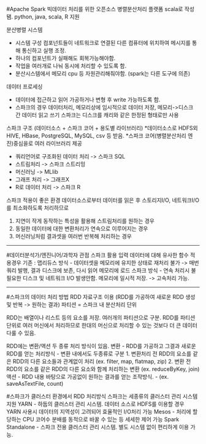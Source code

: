 #Apache Spark
빅데이터 처리를 위한 오픈소스 병렬분산처리 플랫폼
scala로 작성됌. python, java, scala, R 지원

분산병렬 시스템
- 시스템 구성 컴포넌트들이 네트워크로 연결된 다른 컴퓨터에 위치하여 메시지를 통해 통신하고 실행 조정.
- 하나의 컴포넌트가 실패해도 회복가능해야함.
- 작업을 여러개로 나눠 동시에 처리할 수 있도록 함.
- 분산시스템에서 메모리 cpu 등 자원관리해줘야함. (spark는 다른 도구에 의존)

데이터 프로세싱
- 데이터에 접근하고 읽어 가공하거나 변형 후 write 가능하도록 함.
- 스파크의 경우
  데이터처리, 메모리상에 임시적으로 데이터 저장, 메모리->디스크 간 데이터 읽고 쓰기
  스파크는 디스크를 캐리와 같은 한정된 형태로만 사용

스파크 구조 (데이터소스 + 스파크 코어 + 용도별 라이브러리)
*데이터소스로 HDFS외 HIVE, HBase, PostgreSQL, MySQL, csv 등 받음.
*스파크 코어(병렬분산처리 엔진)중심을로 여러 라이브러리 제공
- 쿼리언어로 구조화된 데이터 처리 -> 스파크 SQL
- 스트림처리 -> 스파크 스트리밍
- 머신러닝 -> MLlib
- 그래프 처리 -> 그래프X
- R로 데이터 처리 -> 스파크 R

스파크 적용이 좋은 환경
데이터소스로부터 데이터를 읽은 후 스토리지I/O, 네트워크I/O를 최소화하도록 처리하므로
1. 지연이 작게 동작하는 특성을 활용해 스트림처리를 원하는 경우
2. 동일한 데이터에 대한 변환처리가 연속으로 이루어지는 경우
3. 머신러닝처럼 결과셋을 여러번 반복해 처리하는 경우

-------------------------------------------------------------------------------------------------------------
#데이터분석가/엔진니어/과학자 관점 스파크 활용
입력 데이터에 대해 유사한 함수 적용경우
기존 : 맵리듀스 방식 - 데이터셋을 메모리에 유지한 상태로 재처리 불가
                  -> 매번 쿼리 발행, 결과 디스크에 보존, 다시 읽어 메모리에 로드
      스파크 방식 - 연속 처리시 불필요한 디스크 및 네트워크 I/O 발생안함. 메모리에 일시적 저장.
                  -> 고속처리 가능.

-------------------------------------------------------------------------------------------------------------
#스파크의 데이터 처리 방법
RDD 자료구조 이용 (RDD를 가공하여 새로운 RDD 생성 및 반복 -> 원하는 결과)
파티션 = 스파크 내 분산처리 단위

RDD는 배열이나 리스트 등의 요소를 저장. 여러개의 파티션으로 구분.
RDD를 파티션 단위로 여러 머신에서 처리하므로 한대의 머신으로 처리할 수 있는 것보다 더 큰 데이터 다룰 수 있음.

RDD에는 변환/액션 두 종류 처리 방식이 있음.
변환 - RDD를 가공하고 그결과 새로운 RDD를 얻는 처리방식
    - 변환 내에서도 두종류로 구분
      1. 변환처리 전 RDD의 요소를 같은 RDD의 다른 요소들과 관계없이 처리 (ex. filter, map, flatmap, zip)
      2. 변환 전 RDD의 요소를 같은 RDD의 다른 요소와 함께 처리하는 변환 (ex. reduceByKey, join)
액션 - RDD 내용 바탕으로 가공없이 원하는 결과를 얻는 조작방식.
    - (ex. saveAsTextFile, count)

#스파크가 클러스터 환경에서 RDD 처리방식
스파크는 세종류의 클러스터 관리 시스템 지원
YARN - 하둡의 클러스터 관리 시스템. 데이터 소스로 HDFS를 이용할 경우 YARN 사용시 데이터의 지역성이 고려되어 효율적인 I/O처리 가능
Mesos - 처리에 할당하는 CPU 코어수 분배를 동적으로 바꿀 수 있는 등 세세한 제어 가능
Spark Standalone - 스파크 전용 클러스터 관리 시스템. 별도 시스템 없이 편리하게 이용 가능.
